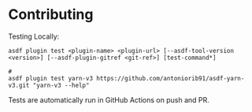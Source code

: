# Contributing

Testing Locally:

```shell
asdf plugin test <plugin-name> <plugin-url> [--asdf-tool-version <version>] [--asdf-plugin-gitref <git-ref>] [test-command*]

#
asdf plugin test yarn-v3 https://github.com/antoniorib91/asdf-yarn-v3.git "yarn-v3 --help"
```

Tests are automatically run in GitHub Actions on push and PR.
